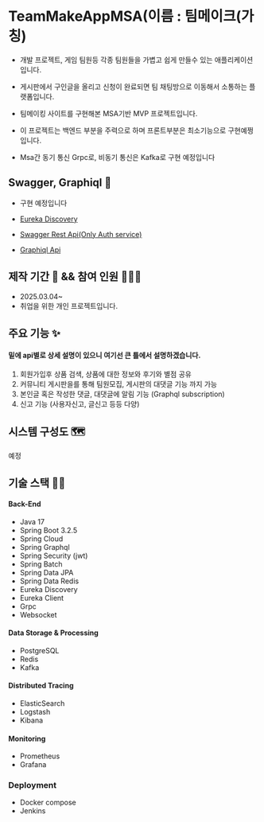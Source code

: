 # TeamMakeAppMSA(이름 : 팀메이크(가칭)

- 개발 프로젝트, 게임 팀원등 각종 팀원들을 가볍고 쉽게 만들수 있는 애플리케이션입니다.

- 게시판에서 구인글을 올리고 신청이 완료되면 팀 채팅방으로 이동해서 소통하는 플랫폼입니다.
- 팀메이킹 사이트를 구현해본 MSA기반 MVP 프로젝트입니다.
- 이 프로젝트는 백엔드 부분을 주력으로 하며 프론트부분은 최소기능으로 구현예쩡입니다.
- Msa간 동기 통신 Grpc로, 비동기 통신은 Kafka로 구현 예정입니다

## Swagger, Graphiql 📝

- 구현 예정입니다

- [Eureka Discovery](https://clientbediscovery.gongik.shop)
- [Swagger Rest Api(Only Auth service)](https://clientbe.gongik.shop/swagger-ui/index.html)
- [Graphiql Api](https://clientbe.gongik.shop/graphiql)

## 제작 기간 📅 && 참여 인원 🧑‍🤝‍🧑

- 2025.03.04~
- 취업을 위한 개인 프로젝트입니다.

## 주요 기능 ✨

#### 밑에 api별로 상세 설명이 있으니 여기선 큰 틀에서 설명하겠습니다.

1. 회원가입후 상품 검색, 상품에 대한 정보와 후기와 별점 공유
2. 커뮤니티 게시판을를 통해 팀원모집, 게시판의 대댓글 기능 까지 가능
3. 본인글 혹은 작성한 댓글, 대댓글에 알림 기능 (Graphql subscription)
4. 신고 기능 (사용자신고, 글신고 등등 다양)

## 시스템 구성도 🗺️

예정

## 기술 스택 🧑‍💻

#### Back-End

- Java 17
- Spring Boot 3.2.5
- Spring Cloud
- Spring Graphql
- Spring Security (jwt)
- Spring Batch
- Spring Data JPA
- Spring Data Redis
- Eureka Discovery
- Eureka Client
- Grpc
- Websocket

#### Data Storage & Processing

- PostgreSQL
- Redis
- Kafka

#### Distributed Tracing

- ElasticSearch
- Logstash
- Kibana

#### Monitoring

- Prometheus
- Grafana

### Deployment

- Docker compose
- Jenkins
